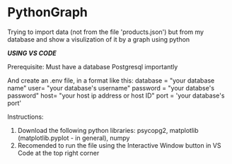 # PythonGraph
Trying  to import data (not from the file 'products.json') but from my database and show a visulization of it by a graph 
using python

***USING VS CODE***

Prerequisite: Must have a database Postgresql importantly

And create an .env file, in a format like this:
database = "your database name"
user= "your database's username"
password = "your databse's password"
host= "your host ip address or host ID"
port = 'your database's port'

Instructions:
1) Download the following python libraries: psycopg2, matplotlib (matplotlib.pyplot - in general), numpy
2) Recomended to run the file using the Interactive Window button in VS Code at the top right corner 
